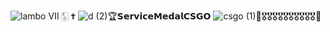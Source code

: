 ![lambo](https://user-images.githubusercontent.com/123539384/216864871-eaac8ed7-ced8-4578-9a25-563618aef079.gif) Ⅶ  🀧  ✟ 
![d (2)](https://user-images.githubusercontent.com/123539384/216898689-629fa19f-8731-41d5-aa34-9cb22cc9db79.png)🏆𝗦𝗲𝗿𝘃𝗶𝗰𝗲𝗠𝗲𝗱𝗮𝗹𝗖𝗦𝗚𝗢 ![csgo (1)](https://user-images.githubusercontent.com/123539384/216899158-f2f0e851-24ad-45da-b326-53a3d25b6e88.png)🏅🎖️🎖️🎖️🎖️🎖️🎖️🎖️🎖️🎖️🎖️🏅




